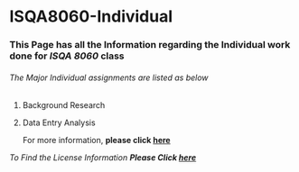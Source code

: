 # ISQA8060-Individual

### This Page has all the Information regarding the Individual work done for _**ISQA 8060**_ class
###### The Major Individual assignments are listed as below

 1. Background Research 
      
 2. Data Entry Analysis
    
    For more information, **please click [here](www.google.com)**

_To Find the License Information **Please Click [here](https://github.com/shashankpatibandla/ISQA8060-Individual/blob/master/LICENSE)**_

